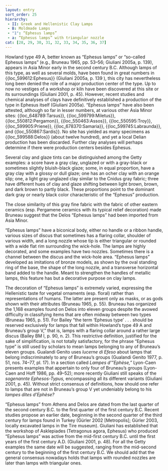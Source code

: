 ```yaml
---
layout: entry
sort_order: 25
hierarchy:
 - II: Greek and Hellenistic Clay Lamps
 - B: Moldmade Lamps
 - "1": “Ephesus lamps”
 - a: ”Ephesus lamps” with triangular nozzle
cat: [28, 29, 30, 31, 32, 33, 34, 35, 36, 37]
---
```


Howland type 49 A, better known as “Ephesus lamps” or “so-called Ephesus lamps” (e.g., Bruneau 1965, pp. 53–56; Giuliani 2005a, p. 139), appears in Asia Minor early in the second century B.C. Although lamps of this type, as well as several molds, have been found in great numbers in {{loc_599612:Ephesus}} (Giuliani 2005a, p. 139 ), this city has nevertheless long been denied the role of a major production center of the type. Up to now no vestiges of a workshop or kiln have been discovered at this site or its surroundings (Giuliani 2001, p. 45). However, recent studies and chemical analyses of clays have definitively established a production of the type in Ephesus itself (Giuliani 2005a). “Ephesus lamps” have also been attested, although so far in lesser numbers, at various other Asia Minor sites: {{loc_648789:Tarsus}}, {{loc_599799:Miletus}}, {{loc_550812:Pergamon}}, {{loc_550463:Assos}}, {{loc_550595:Troy}}, {{loc_599905:Priene}}, {{loc_678370:Samaria}}, {{loc_599745:Labraunda}}, and {{loc_550867:Sardis}}. No site has yielded as many specimens as {{loc_599588:Delos}} (about twelve hundred), and yet a local Delian production has been discarded. Further clay analyses will perhaps determine if there were production centers besides Ephesus.

Several clay and glaze tints can be distinguished among the Getty examples: a score have a gray clay, unglazed or with a gray-black or sometimes slightly bluish-black glaze; some, in equal proportion, have a gray clay with a glossy or dull glaze; one has an ocher clay with an orange slip; one, a light gray unglazed clay similar to the Cnidus gray fabric; three have different hues of clay and glaze shifting between light brown, brown, and dark brown to partly black. These proportions point to the dominant dark gray or nearly black color characteristic of the “Ephesus” production.

The close similarity of this gray fine fabric with the fabric of other eastern ceramics (esp. Pergamene ceramics with its typical relief decoration) made Bruneau suggest that the Delos “Ephesus lamps” had been imported from Asia Minor.

“Ephesus lamps” have a biconical body, either no handle or a ribbon handle, various sizes of discus that sometimes has a flaring collar, shoulder of various width, and a long nozzle whose tip is either triangular or rounded with a wide flat rim surrounding the wick-hole. The lamps are highly decorated, and some examples have two nozzles. Sometimes there is a channel between the discus and the wick-hole area. “Ephesus lamps” developed as imitations of bronze models, as shown by the oval standing ring of the base, the shape of the long nozzle, and a transverse horizontal band added to the handle. Meant to strengthen the handles of metallic lamps, this feature has but a decorative purpose on clay lamps.

The decoration of “Ephesus lamps” is extremely varied, expressing the Hellenistic taste for vegetal ornaments (esp. floral) rather than representations of humans. The latter are present only as masks, or as gods shown with their attributes (Bruneau 1965, p. 55). Bruneau has organized the 1,168 examples found on Delos into eleven groups despite the avowed difficulty in classifying items that are often midway between two types (Bruneau 1965, p. 51). For Bailey “the term ‘Ephesus type’ . . . should be reserved exclusively for lamps that fall within Howland’s type 49 A and Bruneau’s group V,” that is, lamps with a flaring collar around a rather large discus (Bailey BM I, p. 90, n. 2). This restrictive definition, justified for the sake of simplification, is not totally satisfactory, for the phrase “Ephesus type” is still used by scholars to mean lamps belonging to any of Bruneau’s eleven groups. Gualandi Genito uses *lucerne di Efeso* about lamps that belong indiscriminately to any of Bruneau’s groups (Gualandi Genito 1977, p. 51, nos. 74–77, pl. 17). In a section called *Lampes d’”Ephèse,”* Lyon-Caen presents examples that appertain to only four of Bruneau’s groups (Lyon-Caen and Hoff 1986, pp. 49–52); more recently Giuliani still speaks of the *sogenannte Ephesos-Typus,* encompassing all its different variants (Giuliani 2001, p. 45). Without strict consensus of definitions, how should one refer to lamps that are not in Bruneau’s group V yet undeniably belong to his *lampes dites d’Ephèse?*

“Ephesus lamps” from Athens and Delos are dated from the last quarter of the second century B.C. to the first quarter of the first century B.C. Recent studies propose an earlier date, beginning in the second quarter of the third century for lamps found in Turkey (Gürler 2002 [Metropolis]; Gürler 2003, locally excavated lamps in the Tire museum). Giuliani has established that the workshop of Asklepiades (Tetragonus agora, Ephesus) who produced “Ephesus lamps” was active from the mid-first century B.C. until the first years of the first century A.D. (Giuliani 2001, p. 48). For all the Getty examples the same date will be suggested, ranging from the mid-second century to the beginning of the first century B.C. We should add that the general consensus nowadays holds that lamps with rounded nozzles are later than lamps with triangular ones.
